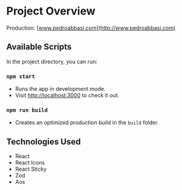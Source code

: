 # Project Overview

Production: [www.pedroabbasi.com](http://www.pedroabbasi.com)

## Available Scripts

In the project directory, you can run:

### `npm start`
- Runs the app in development mode.
- Visit [http://localhost:3000](http://localhost:3000) to check it out.

### `npm run build`
- Creates an optimized production build in the `build` folder.

## Technologies Used
- React
- React Icons
- React Sticky
- Zod
- Aos